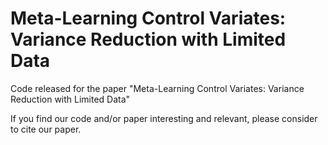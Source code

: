 # Meta-Learning Control Variates: Variance Reduction with Limited Data
Code released for the paper "Meta-Learning Control Variates: Variance Reduction with Limited Data"


If you find our code and/or paper interesting and relevant, please consider to cite our paper.


